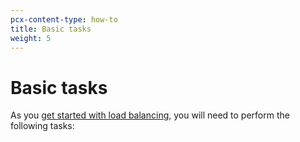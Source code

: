 ```yaml
---
pcx-content-type: how-to
title: Basic tasks
weight: 5
---
```


# Basic tasks

As you [get started with load balancing](/load-balancing/get-started/), you will need to perform the following tasks:

<DirectoryListing path="/how-to"/>
